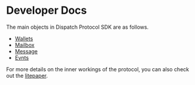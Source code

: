 # Developer Docs

The main objects in Dispatch Protocol SDK are as follows.
- [Wallets](./developer/wallets.md)
- [Mailbox](./developer/mailbox.md)
- [Message](./developer/message.md)
- [Evnts](./developer/events.md)

For more details on the inner workings of the protocol, you can also check out the [litepaper](./litepaper.md).
